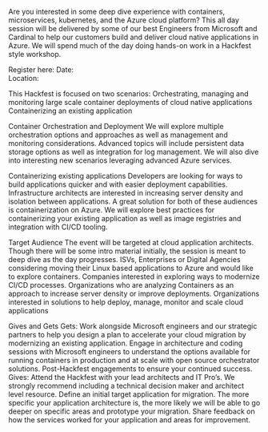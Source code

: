 Are you interested in some deep dive experience with containers, microservices, kubernetes, and the Azure cloud platform? This all day session will be delivered by some of our best Engineers from Microsoft and Cardinal to help our customers build and deliver cloud native applications in Azure. We will spend much of the day doing hands-on work in a Hackfest style workshop.
 
Register here:
Date:  
Location: 
 
This Hackfest is focused on two scenarios:
Orchestrating, managing and monitoring large scale container deployments of cloud native applications
Containerizing an existing application
 
Container Orchestration and Deployment
We will explore multiple orchestration options and approaches as well as management and monitoring considerations.  Advanced topics will include persistent data storage options as well as integration for log management.  We will also dive into interesting new scenarios leveraging advanced Azure services.
 
Containerizing existing applications
Developers are looking for ways to build applications quicker and with easier deployment capabilities.  Infrastructure architects are interested in increasing server density and isolation between applications.  A great solution for both of these audiences is containerization on Azure.  We will explore best practices for containerizing your existing application as well as image registries and integration with CI/CD tooling.
 
Target Audience
The event will be targeted at cloud application architects. Though there will be some intro material initially, the session is meant to deep dive as the day progresses.
ISVs, Enterprises or Digital Agencies considering moving their Linux based applications to Azure and would like to explore containers.
Companies interested in exploring ways to modernize CI/CD processes.
Organizations who are analyzing Containers as an approach to increase server density or improve deployments. 
Organizations interested in solutions to help deploy, manage, monitor and scale cloud applications

Gives and Gets
Gets:
Work alongside Microsoft engineers and our strategic partners to help you design a plan to accelerate your cloud migration by modernizing an existing application.
Engage in architecture and coding sessions with Microsoft engineers to understand the options available for running containers in production and at scale with open source orchestrator solutions.
Post-Hackfest engagements to ensure your continued success.
Gives:
Attend the Hackfest with your lead architects and IT Pro’s. We strongly recommend including a technical decision maker and architect level resource.
Define an initial target application for migration. The more specific your application architecture is, the more likely we will be able to go deeper on specific areas and prototype your migration. 
Share feedback on how the services worked for your application and areas for improvement.